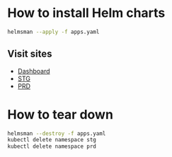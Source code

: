 # How to install Helm charts

```sh
helmsman --apply -f apps.yaml
```

## Visit sites

- [Dashboard](http://localhost:30001)
- [STG](http://localhost:30008)
- [PRD](http://localhost:30009)

# How to tear down

```sh
helmsman --destroy -f apps.yaml
kubectl delete namespace stg
kubectl delete namespace prd
```
